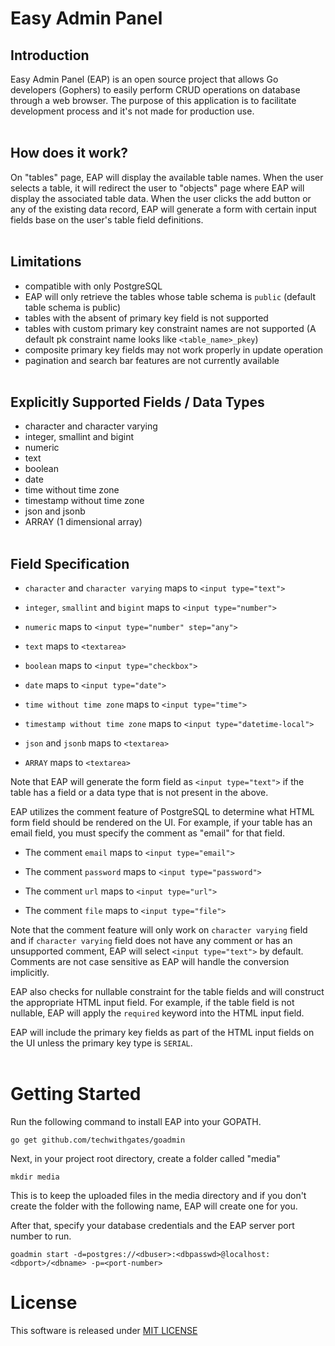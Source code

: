 # Easy Admin Panel
## Introduction
Easy Admin Panel (EAP) is an open source project that allows Go developers (Gophers) to easily perform CRUD operations on database through a web browser. The purpose of this application is to facilitate development process and it's not made for production use.
<br><br>

## How does it work?
On "tables" page, EAP will display the available table names. When the user selects a table, it will redirect the user to "objects" page where EAP will display the associated table data. When the user clicks the add button or any of the existing data record, EAP will generate a form with certain input fields base on the user's table field definitions.
<br><br>

## Limitations
- compatible with only PostgreSQL
- EAP will only retrieve the tables whose table schema is `public` (default table schema is public)
- tables with the absent of primary key field is not supported
- tables with custom primary key constraint names are not supported (A default pk constraint name looks like `<table_name>_pkey`)
- composite primary key fields may not work properly in update operation
- pagination and search bar features are not currently available
<br><br>

## Explicitly Supported Fields / Data Types
- character and character varying
- integer, smallint and bigint
- numeric
- text
- boolean
- date
- time without time zone
- timestamp without time zone
- json and jsonb
- ARRAY (1 dimensional array)
<br><br>

## Field Specification
- `character` and `character varying` maps to `<input type="text">`

- `integer`, `smallint` and `bigint` maps to `<input type="number">`

- `numeric` maps to `<input type="number" step="any">`

- `text` maps to `<textarea>`

- `boolean` maps to `<input type="checkbox">`

- `date` maps to `<input type="date">`

- `time without time zone` maps to `<input type="time">`

- `timestamp without time zone` maps to `<input type="datetime-local">`

- `json` and `jsonb` maps to `<textarea>`

- `ARRAY` maps to `<textarea>`

Note that EAP will generate the form field as `<input type="text">` if the table has a field or a data type that is not present in the above.

EAP utilizes the comment feature of PostgreSQL to determine what HTML form field should be rendered on the UI. For example, if your table has an email field, you must specify the comment as "email" for that field.

- The comment `email` maps to `<input type="email">`

- The comment `password` maps to `<input type="password">`

- The comment `url` maps to `<input type="url">`

- The comment `file` maps to `<input type="file">`

Note that the comment feature will only work on `character varying` field and if `character varying` field does not have any comment or has an unsupported comment, EAP will select `<input type="text">` by default. Comments are not case sensitive as EAP will handle the conversion implicitly.

EAP also checks for nullable constraint for the table fields and will construct the appropriate HTML input field. For example, if the table field is not nullable, EAP will apply the `required` keyword into the HTML input field. 

EAP will include the primary key fields as part of the HTML input fields on the UI unless the primary key type is `SERIAL`.
<br><br>

# Getting Started
Run the following command to install EAP into your GOPATH.

```
go get github.com/techwithgates/goadmin
```

Next, in your project root directory, create a folder called "media" 

```
mkdir media
```

This is to keep the uploaded files in the media directory and if you don't create the folder with the following name, EAP will create one for you.

After that, specify your database credentials and the EAP server port number to run.

```
goadmin start -d=postgres://<dbuser>:<dbpasswd>@localhost:<dbport>/<dbname> -p=<port-number>
```

# License

This software is released under [MIT LICENSE](./LICENSE)